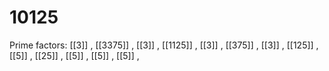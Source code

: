 # 10125

Prime factors: [[3]] , [[3375]] , [[3]] , [[1125]] , [[3]] , [[375]] , [[3]] , [[125]] , [[5]] , [[25]] , [[5]] , [[5]] , [[5]] , 